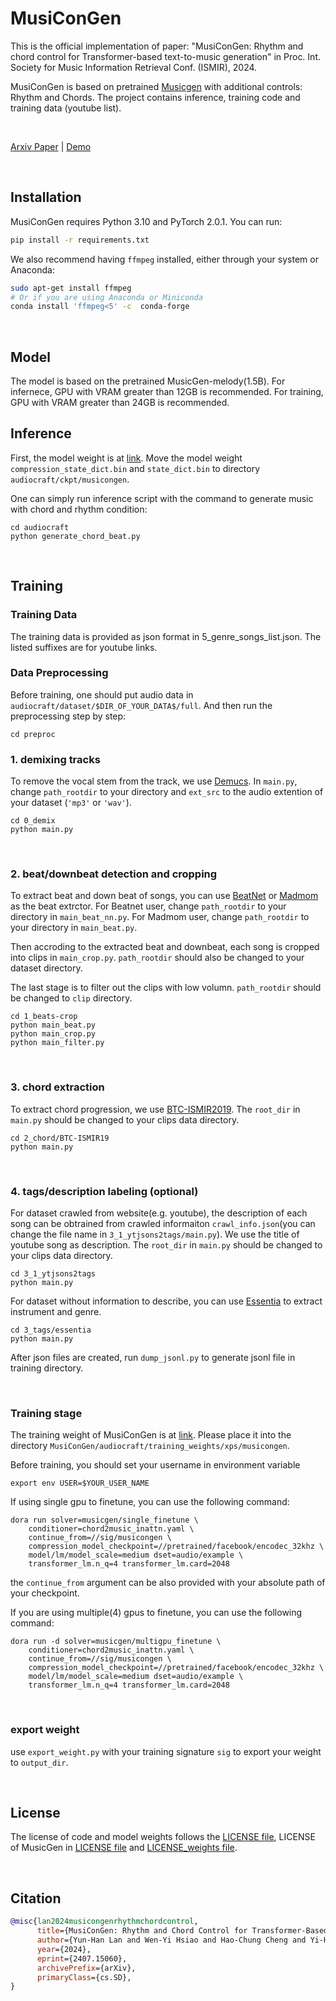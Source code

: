 # MusiConGen


This is the official implementation of paper: "MusiConGen: Rhythm and chord control for Transformer-based text-to-music generation" in Proc. Int. Society for Music Information Retrieval Conf. (ISMIR), 2024.

MusiConGen is based on pretrained [Musicgen](https://github.com/facebookresearch/audiocraft) with additional controls: Rhythm and Chords. The project contains inference, training code and training data (youtube list). 

<br />

[Arxiv Paper]() | [Demo](https://musicongen.github.io/musicongen_demo/) 

<br />

## Installation
MusiConGen requires Python 3.10 and PyTorch 2.0.1. You can run:
```bash
pip install -r requirements.txt
```

We also recommend having `ffmpeg` installed, either through your system or Anaconda:
```bash
sudo apt-get install ffmpeg
# Or if you are using Anaconda or Miniconda
conda install 'ffmpeg<5' -c  conda-forge
```

<br />

## Model
The model is based on the pretrained MusicGen-melody(1.5B). For infernece, GPU with VRAM greater than 12GB is recommended. For training, GPU with VRAM greater than 24GB is recommended.

## Inference

First, the model weight is at [link](https://huggingface.co/Cyan0731/MusiConGen/tree/main).
Move the model weight `compression_state_dict.bin` and `state_dict.bin` to directory `audiocraft/ckpt/musicongen`.

One can simply run inference script with the command to generate music with chord and rhythm condition:
```shell
cd audiocraft
python generate_chord_beat.py
``` 

<br />


## Training 

### Training Data
The training data is provided as json format in 5_genre_songs_list.json. The listed suffixes are for youtube links.

### Data Preprocessing
Before training, one should put audio data in `audiocraft/dataset/$DIR_OF_YOUR_DATA$/full`.
And then run the preprocessing step by step:

```shell
cd preproc
```

### 1. demixing tracks
To remove the vocal stem from the track, we use [Demucs](https://github.com/facebookresearch/demucs).
In `main.py`, change `path_rootdir` to your directory and `ext_src` to the audio extention of your dataset (`'mp3'` or `'wav'`).

```shell
cd 0_demix
python main.py
```

<br />

### 2. beat/downbeat detection and cropping
To extract beat and down beat of songs, you can use [BeatNet](https://github.com/mjhydri/BeatNet) or [Madmom](https://github.com/CPJKU/madmom) as the beat extrctor.
For Beatnet user, change `path_rootdir` to your directory in `main_beat_nn.py`. For Madmom user, change `path_rootdir` to your directory in `main_beat.py`.

Then accroding to the extracted beat and downbeat, each song is cropped into clips in `main_crop.py`. `path_rootdir` should also be changed to your dataset directory.

The last stage is to filter out the clips with low volumn. `path_rootdir` should be changed to `clip` directory.

```shell
cd 1_beats-crop
python main_beat.py
python main_crop.py
python main_filter.py
```

<br />

### 3. chord extraction
To extract chord progression, we use [BTC-ISMIR2019](https://github.com/jayg996/BTC-ISMIR19).
The `root_dir` in `main.py` should be changed to your clips data directory.

```shell
cd 2_chord/BTC-ISMIR19
python main.py
```

<br />

### 4. tags/description labeling (optional)
For dataset crawled from website(e.g. youtube), the description of each song can be obtrained from crawled informaiton `crawl_info.json`(you can change the file name in `3_1_ytjsons2tags/main.py`). We use the title of youtube song as description. The `root_dir` in `main.py` should be changed to your clips data directory.

```shell
cd 3_1_ytjsons2tags
python main.py
```

For dataset without information to describe, you can use [Essentia](https://github.com/MTG/essentia) to extract instrument and genre.
```shell
cd 3_tags/essentia
python main.py
```

After json files are created, run `dump_jsonl.py` to generate jsonl file in training directory.

<br />

### Training stage
The training weight of MusiConGen is at [link](https://huggingface.co/Cyan0731/MusiConGen_training/tree/main). Please place it into the directory `MusiConGen/audiocraft/training_weights/xps/musicongen`.

Before training, you should set your username in environment variable
```shell
export env USER=$YOUR_USER_NAME
```

If using single gpu to finetune, you can use the following command:
```shell
dora run solver=musicgen/single_finetune \
    conditioner=chord2music_inattn.yaml \
    continue_from=//sig/musicongen \ 
    compression_model_checkpoint=//pretrained/facebook/encodec_32khz \
    model/lm/model_scale=medium dset=audio/example \
    transformer_lm.n_q=4 transformer_lm.card=2048
```
the `continue_from` argument can be also provided with your absolute path of your checkpoint. 

If you are using multiple(4) gpus to finetune, you can use the following command:
```shell
dora run -d solver=musicgen/multigpu_finetune \
    conditioner=chord2music_inattn.yaml \
    continue_from=//sig/musicongen \ 
    compression_model_checkpoint=//pretrained/facebook/encodec_32khz \
    model/lm/model_scale=medium dset=audio/example \
    transformer_lm.n_q=4 transformer_lm.card=2048
```

<br />

### export weight
use `export_weight.py` with your training signature `sig` to export your weight to `output_dir`.

<br />

## License
The license of code and model weights follows the [LICENSE file](https://github.com/Cyan0731/MusiConGen/blob/main/LICENSE), LICENSE of MusicGen in [LICENSE file](https://github.com/facebookresearch/audiocraft/blob/main/LICENSE) and [LICENSE_weights file](https://github.com/facebookresearch/audiocraft/blob/main/LICENSE_weights).

<br />

## Citation
```bibtex
@misc{lan2024musicongenrhythmchordcontrol,
      title={MusiConGen: Rhythm and Chord Control for Transformer-Based Text-to-Music Generation}, 
      author={Yun-Han Lan and Wen-Yi Hsiao and Hao-Chung Cheng and Yi-Hsuan Yang},
      year={2024},
      eprint={2407.15060},
      archivePrefix={arXiv},
      primaryClass={cs.SD},
}
```
